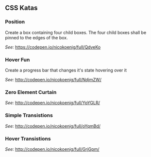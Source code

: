 ## CSS Katas

### Position

Create a box containing four child boxes.
The four child boxes shall be pinned to the edges of the box.

_See:_ https://codepen.io/nicokoenig/full/QdveKo

### Hover Fun

Create a progress bar that changes it's state hovering over it

_See:_ http://codepen.io/nicokoenig/full/NdjmZW/

### Zero Element Curtain

_See:_ http://codepen.io/nicokoenig/full/YpYGLR/

### Simple Transistions

_See:_ http://codepen.io/nicokoenig/full/oYqmBd/

### Hover Transistions

_See:_ http://codepen.io/nicokoenig/full/GrjGpm/